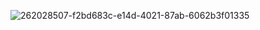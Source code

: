 
![262028507-f2bd683c-e14d-4021-87ab-6062b3f01335](https://github.com/RishabhDevSinghVerma/JAVA/assets/125177621/43581808-77de-472b-9c15-727ea7bbbb44)

